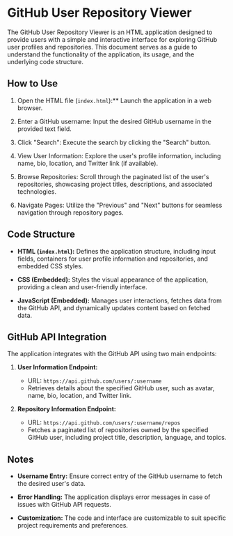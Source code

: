 
# GitHub User Repository Viewer

The GitHub User Repository Viewer is an HTML application designed to provide users with a simple and interactive interface for exploring GitHub user profiles and repositories. This document serves as a guide to understand the functionality of the application, its usage, and the underlying code structure.

## How to Use

1. Open the HTML file (`index.html`):** Launch the application in a web browser.

2. Enter a GitHub username: Input the desired GitHub username in the provided text field.

3. Click "Search": Execute the search by clicking the "Search" button.

4. View User Information: Explore the user's profile information, including name, bio, location, and Twitter link (if available).

5. Browse Repositories: Scroll through the paginated list of the user's repositories, showcasing project titles, descriptions, and associated technologies.

6. Navigate Pages: Utilize the "Previous" and "Next" buttons for seamless navigation through repository pages.

## Code Structure

- **HTML (`index.html`):** Defines the application structure, including input fields, containers for user profile information and repositories, and embedded CSS styles.

- **CSS (Embedded):** Styles the visual appearance of the application, providing a clean and user-friendly interface.

- **JavaScript (Embedded):** Manages user interactions, fetches data from the GitHub API, and dynamically updates content based on fetched data.

## GitHub API Integration

The application integrates with the GitHub API using two main endpoints:

1. **User Information Endpoint:**
   - URL: `https://api.github.com/users/:username`
   - Retrieves details about the specified GitHub user, such as avatar, name, bio, location, and Twitter link.

2. **Repository Information Endpoint:**
   - URL: `https://api.github.com/users/:username/repos`
   - Fetches a paginated list of repositories owned by the specified GitHub user, including project title, description, language, and topics.

## Notes

- **Username Entry:** Ensure correct entry of the GitHub username to fetch the desired user's data.

- **Error Handling:** The application displays error messages in case of issues with GitHub API requests.

- **Customization:** The code and interface are customizable to suit specific project requirements and preferences.

